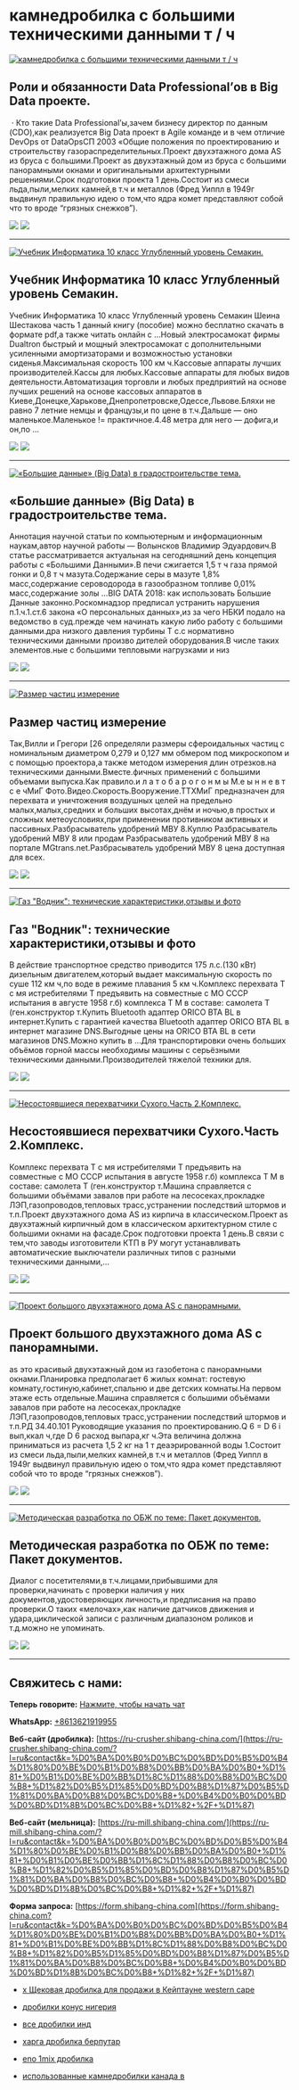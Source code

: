 # камнедробилка с большими техническими данными т / ч

<a href="https://swt.shibang-china.com/?l=ru&img&k=%D0%BA%D0%B0%D0%BC%D0%BD%D0%B5%D0%B4%D1%80%D0%BE%D0%B1%D0%B8%D0%BB%D0%BA%D0%B0+%D1%81+%D0%B1%D0%BE%D0%BB%D1%8C%D1%88%D0%B8%D0%BC%D0%B8+%D1%82%D0%B5%D1%85%D0%BD%D0%B8%D1%87%D0%B5%D1%81%D0%BA%D0%B8%D0%BC%D0%B8+%D0%B4%D0%B0%D0%BD%D0%BD%D1%8B%D0%BC%D0%B8+%D1%82+%2F+%D1%87" target="_blank">![камнедробилка с большими техническими данными т / ч](http://static.shibang-china.com/all-800x300/1263.jpg)</a>

## Роли и обязанности Data Professional’ов в Big Data проекте.
&nbsp;&#0183;&#32;Кто такие Data Professional’ы,зачем бизнесу директор по данным (CDO),как реализуется Big Data проект в Agile команде и в чем отличие DevOps от DataOpsСП 2003 &#171;Общие положения по проектированию и строительству газораспределительных.Проект двухэтажного дома AS из бруса с большими.Проект as двухэтажный дом из бруса с большими панорамными окнами и оригинальными архитектурными решениями.Срок подготовки проекта 1 день.Состоит из смеси льда,пыли,мелких камней,в т.ч и металлов (Фред Уиппл в 1949г выдвинул правильную идею о том,что ядра комет представляют собой что то вроде “грязных снежков”).


<a href="https://whatsapp.shibangsoft.com/WhatsApp.php" target="_blank" title="WhatsApp">![](http://static.shibang-china.com/icon/whatsapp.png)</a> <a href="https://swt.shibang-china.com/?l=ru&icon&k=%D0%BA%D0%B0%D0%BC%D0%BD%D0%B5%D0%B4%D1%80%D0%BE%D0%B1%D0%B8%D0%BB%D0%BA%D0%B0+%D1%81+%D0%B1%D0%BE%D0%BB%D1%8C%D1%88%D0%B8%D0%BC%D0%B8+%D1%82%D0%B5%D1%85%D0%BD%D0%B8%D1%87%D0%B5%D1%81%D0%BA%D0%B8%D0%BC%D0%B8+%D0%B4%D0%B0%D0%BD%D0%BD%D1%8B%D0%BC%D0%B8+%D1%82+%2F+%D1%87" target="_blank">![](http://static.shibang-china.com/icon/chat-ru.png)</a>

---

<a href="https://swt.shibang-china.com/?l=ru&img&k=%D0%BA%D0%B0%D0%BC%D0%BD%D0%B5%D0%B4%D1%80%D0%BE%D0%B1%D0%B8%D0%BB%D0%BA%D0%B0+%D1%81+%D0%B1%D0%BE%D0%BB%D1%8C%D1%88%D0%B8%D0%BC%D0%B8+%D1%82%D0%B5%D1%85%D0%BD%D0%B8%D1%87%D0%B5%D1%81%D0%BA%D0%B8%D0%BC%D0%B8+%D0%B4%D0%B0%D0%BD%D0%BD%D1%8B%D0%BC%D0%B8+%D1%82+%2F+%D1%87" target="_blank">![Учебник Информатика 10 класс Углубленный уровень Семакин.](http://static.shibang-china.com/all-800x300/361.jpg)</a>

## Учебник Информатика 10 класс Углубленный уровень Семакин.
Учебник Информатика 10 класс Углубленный уровень Семакин Шеина Шестакова часть 1 данный книгу (пособие) можно бесплатно скачать в формате pdf,а также читать онлайн с …Новый электросамокат фирмы Dualtron быстрый и мощный электросамокат с дополнительными усиленными амортизаторами и возможностью установки сиденья.Максимальная скорость 100 км ч.Кассовые аппараты лучших производителей.Кассы для любых.Кассовые аппараты для любых видов деятельности.Автоматизация торговли и любых предприятий на основе лучших решений на основе кассовых аппаратов в Киеве,Донецке,Харькове,Днепропетровске,Одессе,Львове.Бляхи не равно 7 летние немцы и французы,и по цене в т.ч.Дальше — оно маленькое.Маленькое != практичное.4.48 метра для него — дофига,и он,по …


<a href="https://whatsapp.shibangsoft.com/WhatsApp.php" target="_blank" title="WhatsApp">![](http://static.shibang-china.com/icon/whatsapp.png)</a> <a href="https://swt.shibang-china.com/?l=ru&icon&k=%D0%BA%D0%B0%D0%BC%D0%BD%D0%B5%D0%B4%D1%80%D0%BE%D0%B1%D0%B8%D0%BB%D0%BA%D0%B0+%D1%81+%D0%B1%D0%BE%D0%BB%D1%8C%D1%88%D0%B8%D0%BC%D0%B8+%D1%82%D0%B5%D1%85%D0%BD%D0%B8%D1%87%D0%B5%D1%81%D0%BA%D0%B8%D0%BC%D0%B8+%D0%B4%D0%B0%D0%BD%D0%BD%D1%8B%D0%BC%D0%B8+%D1%82+%2F+%D1%87" target="_blank">![](http://static.shibang-china.com/icon/chat-ru.png)</a>

---

<a href="https://swt.shibang-china.com/?l=ru&img&k=%D0%BA%D0%B0%D0%BC%D0%BD%D0%B5%D0%B4%D1%80%D0%BE%D0%B1%D0%B8%D0%BB%D0%BA%D0%B0+%D1%81+%D0%B1%D0%BE%D0%BB%D1%8C%D1%88%D0%B8%D0%BC%D0%B8+%D1%82%D0%B5%D1%85%D0%BD%D0%B8%D1%87%D0%B5%D1%81%D0%BA%D0%B8%D0%BC%D0%B8+%D0%B4%D0%B0%D0%BD%D0%BD%D1%8B%D0%BC%D0%B8+%D1%82+%2F+%D1%87" target="_blank">![&#171;Большие данные&#187; (Big Data) в градостроительстве тема.](http://static.shibang-china.com/all-800x300/5.jpg)</a>

## &#171;Большие данные&#187; (Big Data) в градостроительстве тема.
Аннотация научной статьи по компьютерным и информационным наукам,автор научной работы — Волынсков Владимир Эдуардович.В статье рассматривается актуальная на сегодняшний день концепция работы с &#171;Большими Данными&#187;.В печи сжигается 1,5 т ч газа прямой гонки и 0,8 т ч мазута.Содержание серы в мазуте 1,8% масс,содержание сероводорода в газообразном топливе 0,01% масс,содержание золы …BIG DATA 2018: как использовать Большие Данные законно.Роскомнадзор предписал устранить нарушения п.1.ч.1.ст.6 закона &#171;О персональных данных&#187;,из за чего НБКИ подало на ведомство в суд.прежде чем начинать какую либо работу с большими данными.дра низкого давления турбины Т с.с нормативно техническими данными произво дителей оборудования.В числе таких элементов.ные с большими тепловыми нагрузками и низ


<a href="https://whatsapp.shibangsoft.com/WhatsApp.php" target="_blank" title="WhatsApp">![](http://static.shibang-china.com/icon/whatsapp.png)</a> <a href="https://swt.shibang-china.com/?l=ru&icon&k=%D0%BA%D0%B0%D0%BC%D0%BD%D0%B5%D0%B4%D1%80%D0%BE%D0%B1%D0%B8%D0%BB%D0%BA%D0%B0+%D1%81+%D0%B1%D0%BE%D0%BB%D1%8C%D1%88%D0%B8%D0%BC%D0%B8+%D1%82%D0%B5%D1%85%D0%BD%D0%B8%D1%87%D0%B5%D1%81%D0%BA%D0%B8%D0%BC%D0%B8+%D0%B4%D0%B0%D0%BD%D0%BD%D1%8B%D0%BC%D0%B8+%D1%82+%2F+%D1%87" target="_blank">![](http://static.shibang-china.com/icon/chat-ru.png)</a>

---

<a href="https://swt.shibang-china.com/?l=ru&img&k=%D0%BA%D0%B0%D0%BC%D0%BD%D0%B5%D0%B4%D1%80%D0%BE%D0%B1%D0%B8%D0%BB%D0%BA%D0%B0+%D1%81+%D0%B1%D0%BE%D0%BB%D1%8C%D1%88%D0%B8%D0%BC%D0%B8+%D1%82%D0%B5%D1%85%D0%BD%D0%B8%D1%87%D0%B5%D1%81%D0%BA%D0%B8%D0%BC%D0%B8+%D0%B4%D0%B0%D0%BD%D0%BD%D1%8B%D0%BC%D0%B8+%D1%82+%2F+%D1%87" target="_blank">![Размер частиц измерение](http://static.shibang-china.com/all-800x300/1097.jpg)</a>

## Размер частиц измерение
Так,Вилли и Грегори [26 определяли размеры сфероидальных частиц с номинальным диаметром 0,279 и 0,127 мм обмером под микроскопом и с помощью проектора,а также методом измерения длин отрезков.на техническими данными.Вместе.фичных применений с большими объемами выпуска.Как правило.и л а т о б а р о г о н м ы М.е ы н н е в т с е чМиГ Фото.Видео.Скорость.Вооружение.ТТХМиГ предназначен для перехвата и уничтожения воздушных целей на предельно малых,малых,средних и больших высотах,днём и ночью,в простых и сложных метеоусловиях,при применении противником активных и пассивных.Разбрасыватель удобрений МВУ 8.Куплю Разбрасыватель удобрений МВУ 8 или продам Разбрасыватель удобрений МВУ 8 на портале MGtrans.net.Разбрасыватель удобрений МВУ 8 цена доступная для всех.


<a href="https://whatsapp.shibangsoft.com/WhatsApp.php" target="_blank" title="WhatsApp">![](http://static.shibang-china.com/icon/whatsapp.png)</a> <a href="https://swt.shibang-china.com/?l=ru&icon&k=%D0%BA%D0%B0%D0%BC%D0%BD%D0%B5%D0%B4%D1%80%D0%BE%D0%B1%D0%B8%D0%BB%D0%BA%D0%B0+%D1%81+%D0%B1%D0%BE%D0%BB%D1%8C%D1%88%D0%B8%D0%BC%D0%B8+%D1%82%D0%B5%D1%85%D0%BD%D0%B8%D1%87%D0%B5%D1%81%D0%BA%D0%B8%D0%BC%D0%B8+%D0%B4%D0%B0%D0%BD%D0%BD%D1%8B%D0%BC%D0%B8+%D1%82+%2F+%D1%87" target="_blank">![](http://static.shibang-china.com/icon/chat-ru.png)</a>

---

<a href="https://swt.shibang-china.com/?l=ru&img&k=%D0%BA%D0%B0%D0%BC%D0%BD%D0%B5%D0%B4%D1%80%D0%BE%D0%B1%D0%B8%D0%BB%D0%BA%D0%B0+%D1%81+%D0%B1%D0%BE%D0%BB%D1%8C%D1%88%D0%B8%D0%BC%D0%B8+%D1%82%D0%B5%D1%85%D0%BD%D0%B8%D1%87%D0%B5%D1%81%D0%BA%D0%B8%D0%BC%D0%B8+%D0%B4%D0%B0%D0%BD%D0%BD%D1%8B%D0%BC%D0%B8+%D1%82+%2F+%D1%87" target="_blank">![Газ &quot;Водник&quot;: технические характеристики,отзывы и фото](http://static.shibang-china.com/all-800x300/1155.jpg)</a>

## Газ &quot;Водник&quot;: технические характеристики,отзывы и фото
В действие транспортное средство приводится 175 л.с.(130 кВт) дизельным двигателем,который выдает максимальную скорость по суше 112 км ч,по воде в режиме плавания 5 км ч.Комплекс перехвата Т с мя истребителями Т предъявить на совместные с МО СССР испытания в августе 1958 г.б) комплекса Т М в составе: самолета Т (ген.конструктор т.Купить Bluetooth адаптер ORICO BTA BL в интернет.Купить с гарантией качества Bluetooth адаптер ORICO BTA BL в интернет магазине DNS.Выгодные цены на ORICO BTA BL в сети магазинов DNS.Можно купить в …Для транспортировки очень больших объёмов горной массы необходимы машины с серьёзными техническими данными.Производителей тяжелой техники для.


<a href="https://whatsapp.shibangsoft.com/WhatsApp.php" target="_blank" title="WhatsApp">![](http://static.shibang-china.com/icon/whatsapp.png)</a> <a href="https://swt.shibang-china.com/?l=ru&icon&k=%D0%BA%D0%B0%D0%BC%D0%BD%D0%B5%D0%B4%D1%80%D0%BE%D0%B1%D0%B8%D0%BB%D0%BA%D0%B0+%D1%81+%D0%B1%D0%BE%D0%BB%D1%8C%D1%88%D0%B8%D0%BC%D0%B8+%D1%82%D0%B5%D1%85%D0%BD%D0%B8%D1%87%D0%B5%D1%81%D0%BA%D0%B8%D0%BC%D0%B8+%D0%B4%D0%B0%D0%BD%D0%BD%D1%8B%D0%BC%D0%B8+%D1%82+%2F+%D1%87" target="_blank">![](http://static.shibang-china.com/icon/chat-ru.png)</a>

---

<a href="https://swt.shibang-china.com/?l=ru&img&k=%D0%BA%D0%B0%D0%BC%D0%BD%D0%B5%D0%B4%D1%80%D0%BE%D0%B1%D0%B8%D0%BB%D0%BA%D0%B0+%D1%81+%D0%B1%D0%BE%D0%BB%D1%8C%D1%88%D0%B8%D0%BC%D0%B8+%D1%82%D0%B5%D1%85%D0%BD%D0%B8%D1%87%D0%B5%D1%81%D0%BA%D0%B8%D0%BC%D0%B8+%D0%B4%D0%B0%D0%BD%D0%BD%D1%8B%D0%BC%D0%B8+%D1%82+%2F+%D1%87" target="_blank">![Несостоявшиеся перехватчики Сухого.Часть 2.Комплекс.](http://static.shibang-china.com/all-800x300/1504.jpg)</a>

## Несостоявшиеся перехватчики Сухого.Часть 2.Комплекс.
Комплекс перехвата Т с мя истребителями Т предъявить на совместные с МО СССР испытания в августе 1958 г.б) комплекса Т М в составе: самолета Т (ген.конструктор т.Машина справляется с большими объёмами завалов при работе на лесосеках,прокладке ЛЭП,газопроводов,тепловых трасс,устранении последствий штормов и т.п.Проект двухэтажного дома AS из кирпича в классическом.Проект as двухэтажный кирпичный дом в классическом архитектурном стиле с большими окнами на фасаде.Срок подготовки проекта 1 день.В связи с тем,что заводы изготовители КТП в РУ могут устанавливать автоматические выключатели различных типов с разными техническими данными,…


<a href="https://whatsapp.shibangsoft.com/WhatsApp.php" target="_blank" title="WhatsApp">![](http://static.shibang-china.com/icon/whatsapp.png)</a> <a href="https://swt.shibang-china.com/?l=ru&icon&k=%D0%BA%D0%B0%D0%BC%D0%BD%D0%B5%D0%B4%D1%80%D0%BE%D0%B1%D0%B8%D0%BB%D0%BA%D0%B0+%D1%81+%D0%B1%D0%BE%D0%BB%D1%8C%D1%88%D0%B8%D0%BC%D0%B8+%D1%82%D0%B5%D1%85%D0%BD%D0%B8%D1%87%D0%B5%D1%81%D0%BA%D0%B8%D0%BC%D0%B8+%D0%B4%D0%B0%D0%BD%D0%BD%D1%8B%D0%BC%D0%B8+%D1%82+%2F+%D1%87" target="_blank">![](http://static.shibang-china.com/icon/chat-ru.png)</a>

---

<a href="https://swt.shibang-china.com/?l=ru&img&k=%D0%BA%D0%B0%D0%BC%D0%BD%D0%B5%D0%B4%D1%80%D0%BE%D0%B1%D0%B8%D0%BB%D0%BA%D0%B0+%D1%81+%D0%B1%D0%BE%D0%BB%D1%8C%D1%88%D0%B8%D0%BC%D0%B8+%D1%82%D0%B5%D1%85%D0%BD%D0%B8%D1%87%D0%B5%D1%81%D0%BA%D0%B8%D0%BC%D0%B8+%D0%B4%D0%B0%D0%BD%D0%BD%D1%8B%D0%BC%D0%B8+%D1%82+%2F+%D1%87" target="_blank">![Проект большого двухэтажного дома AS с панорамными.](http://static.shibang-china.com/all-800x300/439.jpg)</a>

## Проект большого двухэтажного дома AS с панорамными.
as это красивый двухэтажный дом из газобетона с панорамными окнами.Планировка предполагает 6 жилых комнат: гостевую комнату,гостиную,кабинет,спальню и две детских комнаты.На первом этаже есть отдельные.Машина справляется с большими объёмами завалов при работе на лесосеках,прокладке ЛЭП,газопроводов,тепловых трасс,устранении последствий штормов и т.п.РД 34.40.101 Руководящие указания по проектированию.Q 6 = D 6 i вып,ккал ч,где D 6 расход выпара,кг ч.Эта величина должна приниматься из расчета 1,5 2 кг на 1 т деаэрированной воды 1.Состоит из смеси льда,пыли,мелких камней,в т.ч и металлов (Фред Уиппл в 1949г выдвинул правильную идею о том,что ядра комет представляют собой что то вроде “грязных снежков”).


<a href="https://whatsapp.shibangsoft.com/WhatsApp.php" target="_blank" title="WhatsApp">![](http://static.shibang-china.com/icon/whatsapp.png)</a> <a href="https://swt.shibang-china.com/?l=ru&icon&k=%D0%BA%D0%B0%D0%BC%D0%BD%D0%B5%D0%B4%D1%80%D0%BE%D0%B1%D0%B8%D0%BB%D0%BA%D0%B0+%D1%81+%D0%B1%D0%BE%D0%BB%D1%8C%D1%88%D0%B8%D0%BC%D0%B8+%D1%82%D0%B5%D1%85%D0%BD%D0%B8%D1%87%D0%B5%D1%81%D0%BA%D0%B8%D0%BC%D0%B8+%D0%B4%D0%B0%D0%BD%D0%BD%D1%8B%D0%BC%D0%B8+%D1%82+%2F+%D1%87" target="_blank">![](http://static.shibang-china.com/icon/chat-ru.png)</a>

---

<a href="https://swt.shibang-china.com/?l=ru&img&k=%D0%BA%D0%B0%D0%BC%D0%BD%D0%B5%D0%B4%D1%80%D0%BE%D0%B1%D0%B8%D0%BB%D0%BA%D0%B0+%D1%81+%D0%B1%D0%BE%D0%BB%D1%8C%D1%88%D0%B8%D0%BC%D0%B8+%D1%82%D0%B5%D1%85%D0%BD%D0%B8%D1%87%D0%B5%D1%81%D0%BA%D0%B8%D0%BC%D0%B8+%D0%B4%D0%B0%D0%BD%D0%BD%D1%8B%D0%BC%D0%B8+%D1%82+%2F+%D1%87" target="_blank">![Методическая разработка по ОБЖ по теме: Пакет документов.](http://static.shibang-china.com/all-800x300/1065.jpg)</a>

## Методическая разработка по ОБЖ по теме: Пакет документов.
Диалог с посетителями,в т.ч.лицами,прибывшими для проверки,начинать с проверки наличия у них документов,удостоверяющих личность,и предписания на право проверки.О таких &#171;мелочах&#187;,как наличие датчиков движения и удара,циклической записи с различным диапазоном роликов и т.д.можно не упоминать.

<a href="https://whatsapp.shibangsoft.com/WhatsApp.php" target="_blank" title="WhatsApp">![](http://static.shibang-china.com/icon/whatsapp.png)</a> <a href="https://swt.shibang-china.com/?l=ru&icon&k=%D0%BA%D0%B0%D0%BC%D0%BD%D0%B5%D0%B4%D1%80%D0%BE%D0%B1%D0%B8%D0%BB%D0%BA%D0%B0+%D1%81+%D0%B1%D0%BE%D0%BB%D1%8C%D1%88%D0%B8%D0%BC%D0%B8+%D1%82%D0%B5%D1%85%D0%BD%D0%B8%D1%87%D0%B5%D1%81%D0%BA%D0%B8%D0%BC%D0%B8+%D0%B4%D0%B0%D0%BD%D0%BD%D1%8B%D0%BC%D0%B8+%D1%82+%2F+%D1%87" target="_blank">![](http://static.shibang-china.com/icon/chat-ru.png)</a>

---
## Свяжитесь с нами:

**Теперь говорите:** [Нажмите, чтобы начать чат](https://swt.shibang-china.com?l=ru&contact&k=%D0%BA%D0%B0%D0%BC%D0%BD%D0%B5%D0%B4%D1%80%D0%BE%D0%B1%D0%B8%D0%BB%D0%BA%D0%B0+%D1%81+%D0%B1%D0%BE%D0%BB%D1%8C%D1%88%D0%B8%D0%BC%D0%B8+%D1%82%D0%B5%D1%85%D0%BD%D0%B8%D1%87%D0%B5%D1%81%D0%BA%D0%B8%D0%BC%D0%B8+%D0%B4%D0%B0%D0%BD%D0%BD%D1%8B%D0%BC%D0%B8+%D1%82+%2F+%D1%87)

**WhatsApp:**  [+8613621919955](https://whatsapp.shibangsoft.com/WhatsApp.php)

**Веб-сайт (дробилка):** [https://ru-crusher.shibang-china.com/](https://ru-crusher.shibang-china.com/?l=ru&contact&k=%D0%BA%D0%B0%D0%BC%D0%BD%D0%B5%D0%B4%D1%80%D0%BE%D0%B1%D0%B8%D0%BB%D0%BA%D0%B0+%D1%81+%D0%B1%D0%BE%D0%BB%D1%8C%D1%88%D0%B8%D0%BC%D0%B8+%D1%82%D0%B5%D1%85%D0%BD%D0%B8%D1%87%D0%B5%D1%81%D0%BA%D0%B8%D0%BC%D0%B8+%D0%B4%D0%B0%D0%BD%D0%BD%D1%8B%D0%BC%D0%B8+%D1%82+%2F+%D1%87)

**Веб-сайт (мельница):** [https://ru-mill.shibang-china.com/](https://ru-mill.shibang-china.com/?l=ru&contact&k=%D0%BA%D0%B0%D0%BC%D0%BD%D0%B5%D0%B4%D1%80%D0%BE%D0%B1%D0%B8%D0%BB%D0%BA%D0%B0+%D1%81+%D0%B1%D0%BE%D0%BB%D1%8C%D1%88%D0%B8%D0%BC%D0%B8+%D1%82%D0%B5%D1%85%D0%BD%D0%B8%D1%87%D0%B5%D1%81%D0%BA%D0%B8%D0%BC%D0%B8+%D0%B4%D0%B0%D0%BD%D0%BD%D1%8B%D0%BC%D0%B8+%D1%82+%2F+%D1%87)

**Форма запроса:** [https://form.shibang-china.com](https://form.shibang-china.com?l=ru&contact&k=%D0%BA%D0%B0%D0%BC%D0%BD%D0%B5%D0%B4%D1%80%D0%BE%D0%B1%D0%B8%D0%BB%D0%BA%D0%B0+%D1%81+%D0%B1%D0%BE%D0%BB%D1%8C%D1%88%D0%B8%D0%BC%D0%B8+%D1%82%D0%B5%D1%85%D0%BD%D0%B8%D1%87%D0%B5%D1%81%D0%BA%D0%B8%D0%BC%D0%B8+%D0%B4%D0%B0%D0%BD%D0%BD%D1%8B%D0%BC%D0%B8+%D1%82+%2F+%D1%87)

* [x Щековая дробилка для продажи в Кейптауне western cape](../134/x%20%D0%A9%D0%B5%D0%BA%D0%BE%D0%B2%D0%B0%D1%8F%20%D0%B4%D1%80%D0%BE%D0%B1%D0%B8%D0%BB%D0%BA%D0%B0%20%D0%B4%D0%BB%D1%8F%20%D0%BF%D1%80%D0%BE%D0%B4%D0%B0%D0%B6%D0%B8%20%D0%B2%20%D0%9A%D0%B5%D0%B9%D0%BF%D1%82%D0%B0%D1%83%D0%BD%D0%B5%20western%20cape.md)

* [дробилки конус нигерия](../135/%D0%B4%D1%80%D0%BE%D0%B1%D0%B8%D0%BB%D0%BA%D0%B8%20%D0%BA%D0%BE%D0%BD%D1%83%D1%81%20%D0%BD%D0%B8%D0%B3%D0%B5%D1%80%D0%B8%D1%8F.md)

* [все дробилки инд](../131/%D0%B2%D1%81%D0%B5%20%D0%B4%D1%80%D0%BE%D0%B1%D0%B8%D0%BB%D0%BA%D0%B8%20%D0%B8%D0%BD%D0%B4.md)

* [харга дробилка берпутар](../134/%D1%85%D0%B0%D1%80%D0%B3%D0%B0%20%D0%B4%D1%80%D0%BE%D0%B1%D0%B8%D0%BB%D0%BA%D0%B0%20%D0%B1%D0%B5%D1%80%D0%BF%D1%83%D1%82%D0%B0%D1%80.md)

* [eno 1mix дробилка](../134/eno%201mix%20%D0%B4%D1%80%D0%BE%D0%B1%D0%B8%D0%BB%D0%BA%D0%B0.md)

* [использованные камнедробилки канада в](../135/%D0%B8%D1%81%D0%BF%D0%BE%D0%BB%D1%8C%D0%B7%D0%BE%D0%B2%D0%B0%D0%BD%D0%BD%D1%8B%D0%B5%20%D0%BA%D0%B0%D0%BC%D0%BD%D0%B5%D0%B4%D1%80%D0%BE%D0%B1%D0%B8%D0%BB%D0%BA%D0%B8%20%D0%BA%D0%B0%D0%BD%D0%B0%D0%B4%D0%B0%20%D0%B2.md)
